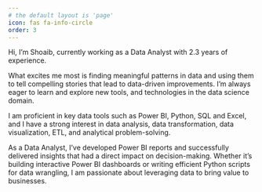 ```yaml
---
# the default layout is 'page'
icon: fas fa-info-circle
order: 3
---
```


Hi, I’m Shoaib, currently working as a Data Analyst with 2.3 years of experience.

What excites me most is finding meaningful patterns in data and using them to tell compelling stories that lead to data-driven improvements. I’m always eager to learn and explore new tools, and technologies in the data science domain.

I am proficient in key data tools such as Power BI, Python, SQL and Excel, and I have a strong interest in data analysis, data transformation, data visualization, ETL, and analytical problem-solving.

As a Data Analyst, I’ve developed Power BI reports and successfully delivered insights that had a direct impact on decision-making. Whether it’s building interactive Power BI dashboards or writing efficient Python scripts for data wrangling, I am passionate about leveraging data to bring value to businesses.
